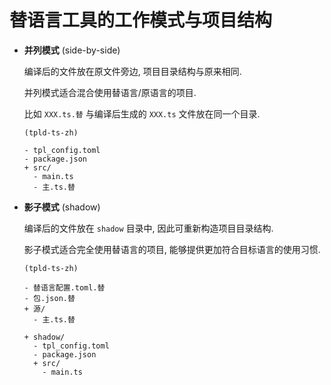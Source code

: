 # 替语言工具的工作模式与项目结构

- **并列模式** (side-by-side)

  编译后的文件放在原文件旁边, 项目目录结构与原来相同.

  并列模式适合混合使用替语言/原语言的项目.

  比如 `XXX.ts.替` 与编译后生成的 `XXX.ts` 文件放在同一个目录.

  ```
  (tpld-ts-zh)

  - tpl_config.toml
  - package.json
  + src/
    - main.ts
    - 主.ts.替
  ```

- **影子模式** (shadow)

  编译后的文件放在 `shadow` 目录中, 因此可重新构造项目目录结构.

  影子模式适合完全使用替语言的项目, 能够提供更加符合目标语言的使用习惯.

  ```
  (tpld-ts-zh)

  - 替语言配置.toml.替
  - 包.json.替
  + 源/
    - 主.ts.替

  + shadow/
    - tpl_config.toml
    - package.json
    + src/
      - main.ts
  ```
